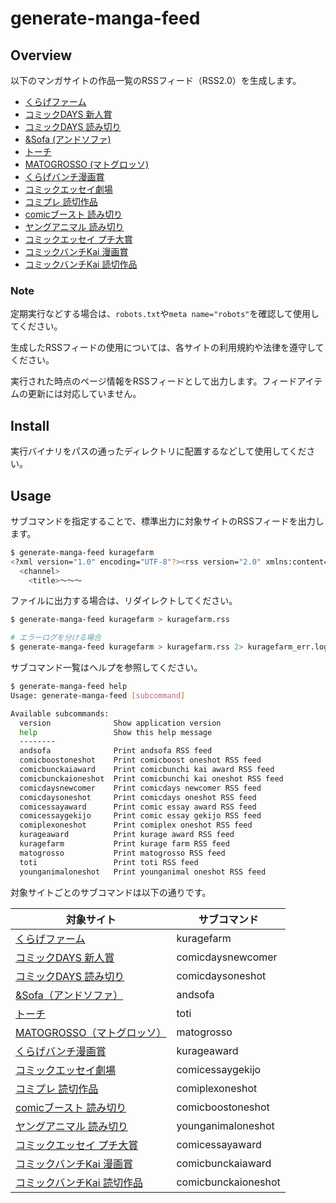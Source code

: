 # generate-manga-feed

## Overview

以下のマンガサイトの作品一覧のRSSフィード（RSS2.0）を生成します。

- [くらげファーム](https://kuragebunch.com/farm)
- [コミックDAYS 新人賞](https://comic-days.com/newcomer)
- [コミックDAYS 読み切り](https://comic-days.com/oneshot)
- [&Sofa (アンドソファ)](https://andsofa.com)
- [トーチ](https://to-ti.in/product)
- [MATOGROSSO (マトグロッソ)](https://matogrosso.jp)
- [くらげバンチ漫画賞](https://kuragebunch.com/info/award)
- [コミックエッセイ劇場](https://www.comic-essay.com/comics)
- [コミプレ 読切作品](https://viewer.heros-web.com/series/oneshot)
- [comicブースト 読み切り](https://comic-boost.com/genre/3)
- [ヤングアニマル 読み切り](https://younganimal.com/category/manga?type=%E8%AA%AD%E3%81%BF%E5%88%87%E3%82%8A)
- [コミックエッセイ プチ大賞](https://www.comic-essay.com/contest/winner/)
- [コミックバンチKai 漫画賞](https://comicbunch-kai.com/article/award)
- [コミックバンチKai 読切作品](https://comicbunch-kai.com/series#oneshot)

### Note

定期実行などする場合は、`robots.txt`や`meta name="robots"`を確認して使用してください。

生成したRSSフィードの使用については、各サイトの利用規約や法律を遵守してください。

実行された時点のページ情報をRSSフィードとして出力します。フィードアイテムの更新には対応していません。

## Install

実行バイナリをパスの通ったディレクトリに配置するなどして使用してください。

## Usage

サブコマンドを指定することで、標準出力に対象サイトのRSSフィードを出力します。

```bash
$ generate-manga-feed kuragefarm
<?xml version="1.0" encoding="UTF-8"?><rss version="2.0" xmlns:content="http://purl.org/rss/1.0/modules/content/">
  <channel>
    <title>～～～
```

ファイルに出力する場合は、リダイレクトしてください。

```bash
$ generate-manga-feed kuragefarm > kuragefarm.rss

# エラーログを分ける場合
$ generate-manga-feed kuragefarm > kuragefarm.rss 2> kuragefarm_err.log
```

サブコマンド一覧はヘルプを参照してください。

```bash
$ generate-manga-feed help
Usage: generate-manga-feed [subcommand]

Available subcommands:
  version              Show application version
  help                 Show this help message
  --------
  andsofa              Print andsofa RSS feed
  comicboostoneshot    Print comicboost oneshot RSS feed
  comicbunckaiaward    Print comicbunchi kai award RSS feed
  comicbunckaioneshot  Print comicbunchi kai oneshot RSS feed
  comicdaysnewcomer    Print comicdays newcomer RSS feed
  comicdaysoneshot     Print comicdays oneshot RSS feed
  comicessayaward      Print comic essay award RSS feed
  comicessaygekijo     Print comic essay gekijo RSS feed
  comiplexoneshot      Print comiplex oneshot RSS feed
  kurageaward          Print kurage award RSS feed
  kuragefarm           Print kurage farm RSS feed
  matogrosso           Print matogrosso RSS feed
  toti                 Print toti RSS feed
  younganimaloneshot   Print younganimal oneshot RSS feed
```

対象サイトごとのサブコマンドは以下の通りです。

| 対象サイト                                                                                                  | サブコマンド        |
| ----------------------------------------------------------------------------------------------------------- | ------------------- |
| [くらげファーム](https://kuragebunch.com/farm)                                                              | kuragefarm          |
| [コミックDAYS 新人賞](https://comic-days.com/newcomer)                                                      | comicdaysnewcomer   |
| [コミックDAYS 読み切り](https://comic-days.com/oneshot)                                                     | comicdaysoneshot    |
| [&Sofa（アンドソファ）](https://andsofa.com)                                                                | andsofa             |
| [トーチ](https://to-ti.in/product)                                                                          | toti                |
| [MATOGROSSO（マトグロッソ）](https://matogrosso.jp)                                                         | matogrosso          |
| [くらげバンチ漫画賞](https://kuragebunch.com/info/award)                                                    | kurageaward         |
| [コミックエッセイ劇場](https://www.comic-essay.com/comics)                                                  | comicessaygekijo    |
| [コミプレ 読切作品](https://viewer.heros-web.com/series/oneshot)                                            | comiplexoneshot     |
| [comicブースト 読み切り](https://comic-boost.com/genre/3)                                                   | comicboostoneshot   |
| [ヤングアニマル 読み切り](https://younganimal.com/category/manga?type=%E8%AA%AD%E3%81%BF%E5%88%87%E3%82%8A) | younganimaloneshot  |
| [コミックエッセイ プチ大賞](https://www.comic-essay.com/contest/winner/)                                    | comicessayaward     |
| [コミックバンチKai 漫画賞](https://comicbunch-kai.com/article/award)                                        | comicbunckaiaward   |
| [コミックバンチKai 読切作品](https://comicbunch-kai.com/series#oneshot)                                     | comicbunckaioneshot |
